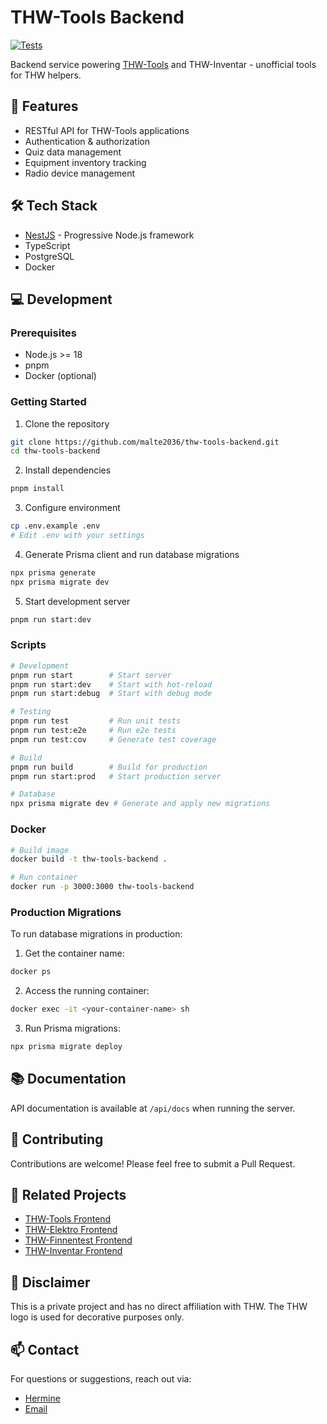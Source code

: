 # THW-Tools Backend

[![Tests](https://github.com/malte2036/thw-tools-backend/actions/workflows/test.yml/badge.svg)](https://github.com/malte2036/thw-tools-backend/actions/workflows/test.yml)

Backend service powering [THW-Tools](https://thw-tools.de) and THW-Inventar - unofficial tools for THW helpers.

## 🚀 Features

- RESTful API for THW-Tools applications
- Authentication & authorization
- Quiz data management
- Equipment inventory tracking
- Radio device management

## 🛠️ Tech Stack

- [NestJS](https://nestjs.com/) - Progressive Node.js framework
- TypeScript
- PostgreSQL
- Docker

## 💻 Development

### Prerequisites

- Node.js >= 18
- pnpm
- Docker (optional)

### Getting Started

1. Clone the repository

```bash
git clone https://github.com/malte2036/thw-tools-backend.git
cd thw-tools-backend
```

2. Install dependencies

```bash
pnpm install
```

3. Configure environment

```bash
cp .env.example .env
# Edit .env with your settings
```

4. Generate Prisma client and run database migrations

```bash
npx prisma generate
npx prisma migrate dev
```

5. Start development server

```bash
pnpm run start:dev
```

### Scripts

```bash
# Development
pnpm run start        # Start server
pnpm run start:dev    # Start with hot-reload
pnpm run start:debug  # Start with debug mode

# Testing
pnpm run test         # Run unit tests
pnpm run test:e2e     # Run e2e tests
pnpm run test:cov     # Generate test coverage

# Build
pnpm run build        # Build for production
pnpm run start:prod   # Start production server

# Database
npx prisma migrate dev # Generate and apply new migrations
```

### Docker

```bash
# Build image
docker build -t thw-tools-backend .

# Run container
docker run -p 3000:3000 thw-tools-backend
```

### Production Migrations

To run database migrations in production:

1. Get the container name:

```bash
docker ps
```

2. Access the running container:

```bash
docker exec -it <your-container-name> sh
```

3. Run Prisma migrations:

```bash
npx prisma migrate deploy
```

## 📚 Documentation

API documentation is available at `/api/docs` when running the server.

## 🤝 Contributing

Contributions are welcome! Please feel free to submit a Pull Request.

## 🔗 Related Projects

- [THW-Tools Frontend](https://github.com/malte2036/thw-tools)
- [THW-Elektro Frontend](https://github.com/malte2036/thw-elektro)
- [THW-Finnentest Frontend](https://github.com/malte2036/thw-finnentest)
- [THW-Inventar Frontend](https://github.com/malte2036/thw-inventar)

## 📝 Disclaimer

This is a private project and has no direct affiliation with THW. The THW logo is used for decorative purposes only.

## 📫 Contact

For questions or suggestions, reach out via:

- [Hermine](https://app.thw-messenger.de/thw/app#/contacts/profile/1990855)
- [Email](mailto:webmaster@thw-tools.de)
